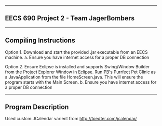 ------------------------------------------------------------------------
EECS 690 Project 2 - Team JagerBombers
------------------------------------------------------------------------


------------------------------------------------------------------------
Compiling Instructions
------------------------------------------------------------------------
Option 1. Download and start the provided .jar executable from an 
          EECS machine.
          a. Ensure you have internet access for a proper DB connection

Option 2. Ensure Eclipse is installed and supports Swing/Window
          Builder from the Project Explorer Window in Eclipse. 
          Run PB's Purrfect Pet Clinic as a JavaApplication from the
          file HomeScreen.java.  This will ensure the program starts with
          the Main Screen.
          b. Ensure you have internet access for a proper DB connection

------------------------------------------------------------------------
Program Description
------------------------------------------------------------------------

Used custom JCalendar varient from http://toedter.com/jcalendar/
